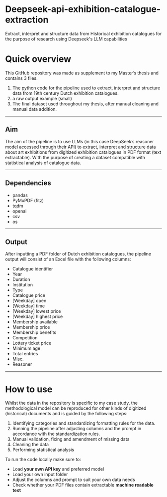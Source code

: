 # Deepseek-api-exhibition-catalogue-extraction
Extract, interpret and structure data from Historical exhibition catalogues for the purpose of research using Deepseek's LLM capabilities

# **Quick overview**

This GitHub repository was made as supplement to my Master’s thesis and contains 3 files.
1. The python code for the pipeline used to extract, interpret and structure data from 19th century Dutch exhibition catalogues. 
2. a raw output example (small)
3. The final dataset used throughout my thesis, after manual cleaning and manual data addition.


---



## **Aim**

The aim of the pipeline is to use LLMs (in this case DeepSeek’s reasoner model accessed through their API) to extract, interpret and structure data about art exhibitions from digitized exhibition catalogues in PDF format (text extractable). With the purpose of creating a dataset compatible with statistical analysis of catalogue data. 

---

## **Dependencies**

- pandas
- PyMuPDF (fitz)
- tqdm
- openai
- csv
- os
---

## **Output**

After inputting a PDF folder of Dutch exhibition catalogues, the pipeline output will consist of an Excel file with the following columns:
-	Catalogue identifier
-	Year
-	Duration
-	Institution
-	Type
-	Catalogue price
-	[Weekday] open
-	[Weekday] time
-	[Weekday] lowest price
-	[Weekday] highest price
-	Membership available
-	Membership price
-	Membership benefits
-	Competition
-	Lottery ticket price
-	Minimum age
-	Total entries
-	Misc.
-	Reasoner


---

# **How to use**

Whilst the data in the repository is specific to my case study, the methodological model can be reproduced for other kinds of digitized (historical) documents and is guided by the following steps: 
1.	Identifying categories and standardizing formatting rules for the data.
2.	Running the pipeline after adjusting columns and the prompt  in accordance with the standardization rules.
3.	Manual validation, fixing and amendment of missing data 
4.	Cleaning the data 
5.	Performing statistical analysis



To run the code locally make sure to:
-	Load **your own API key** and preferred model
-	Load your own input folder 
-	Adjust the columns and prompt to suit your own data needs
-	Check whether your PDF files contain extractable **machine readable text**
